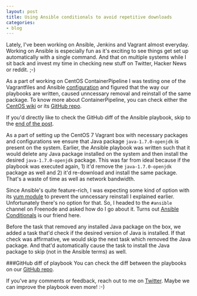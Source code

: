 ```yaml
---
layout: post
title: Using Ansible conditionals to avoid repetitive downloads
categories:
- blog
---
```


Lately, I've been working on Ansible, Jenkins and Vagrant almost everyday.
Working on Ansible is especially fun as it's exciting to see things get set up
automatically with a single command. And that on multiple systems while I
sit back and invest my time in checking new stuff on Twitter, Hacker News or
reddit. ;-) 

As a part of working on CentOS ContainerPipeline I was testing one of the
Vagrantfiles and Ansible
[configuration](https://github.com/rtnpro/centos-cccp-ansible) and figured
that the way our playbooks are written, caused unncessary removal and
reinstall of the same package. To know more about ContainerPipeline, you can
check either the [CentOS wiki](https://wiki.centos.org/ContainerPipeline) or
its [GitHub repo](https://github.com/kbsingh/cccp-index).

If you'd directly like to check the GitHub diff of the Ansible playbook, skip
to the [end of the post](#githubdiff).

As a part of setting up the CentOS 7 Vagrant box with necessary packages and
configurations we ensure that Java package `java-1.7.0-openjdk` is present on
the system. Earlier, the Ansible playbook was written such that it would
delete any Java package installed on the system and then install the desired
`java-1.7.0-openjdk` package. This was far from ideal because if the playbook
was executed again, 1) it'd remove the `java-1.7.0-openjdk` package as well and
2) it'd re-download and install the same package. That's a waste of time as
well as network bandwidth.

Since Ansible's quite feature-rich, I was expecting some kind of option with
its [yum module](docs.ansible.com/ansible/yum_module.html) to prevent the
unncessary reinstall I explained earlier. Unfortunately there's no option for
that. So, I headed to the `#ansible` channel on Freenode and asked
how do I go about it. Turns out [Ansible
Conditionals](http://docs.ansible.com/ansible/playbooks_conditionals.html)
is our friend here.

Before the task that removed any installed Java package on the box, we added a
task that'd check if the desired version of Java is installed. If that check
was affirmative, we would skip the next task which removed the Java package.
And that'd automatically cause the task to install the Java package to skip
(not in the Ansible terms) as well.

<a name="githubdiff"></a>

###GitHub diff of playbook
You can check the diff between the playbooks on our [GitHub
repo](https://github.com/rtnpro/centos-cccp-ansible/pull/4/files?diff=split).

If you've any comments or feedback, reach out to me on
[Twitter](https://twitter.com/dharm1t). Maybe we can improve the playbook even
more! :-)
